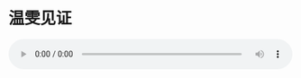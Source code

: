 # 温雯见证

<audio style="width: 100%;" preload="false" controls controlslist="nodownload"><source src="//file.simai.life/audio/mp3/old/12366.mp3" type="audio/mpeg">Your browser does not support the audio element.</audio>


